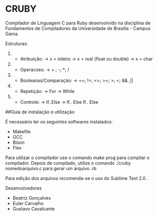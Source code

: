 # CRUBY
Compilador de Linguagem C para Ruby desenvolvido na disciplina de Fundamentos de Compiladores da Universidade de Brasilia - Campus Gama.

Estruturas:

1) - Atribuição:
  -> x = inteiro
  -> x = real (float ou double)
  -> x = char
  
2) - Operacoes:
  -> + ; -; *; /
  
3) - Booleanas/Comparação:
  -> ==; !=; <=; >=; >; <; && ;||
  
4) - Repetição:
  -> For
  -> While
  
5) - Controle:
  -> If..Else
  -> If.. Else If.. Else

##Guia de instalação e utilização

É necessário ter os seguintes softwares instalados:
- Makefile
- GCC
- Bison
- Flex

Para utilizar o compilador use o comando make prog para compilar o compilador.
Depois de compilado, utilize o comando ./cruby nomedoarquivo.c para gerar um arquivo .rb

Para edição dos arquivos recomenda-se o uso do Sublime Text 2.0 .

Desenvolvedores
- Beatriz Gonçalves
- Euler Carvalho
- Gustavo Cavalcante
